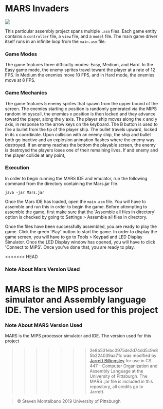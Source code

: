 # MARS Invaders

![](https://github.com/StevenMonty/MIPS-Space-Invaders/blob/master/gamePlay.gif)

This particular assembly project spans multiple ```.asm``` files. Each game entity contains a ```controller``` file, a ```view``` file, and a ```model``` file. The main game driver itself runs in an infinite loop from the ```main.asm``` file.

### Game Modes
The game features three difficulty modes: Easy, Medium, and Hard. In the Easy game mode, the enemy sprites travel toward the player at a rate of 12 FPS. In Medium the enemies move 10 FPS, and in Hard mode, the enemies move at 8 FPS.

### Game Mechanics
The game features 5 enemy sprites that spawn from the upper bound of the screen. The enemies starting x position is randomly generated via the MIPS random int syscall, the enemies x position is then locked and they advance toward the player, along the y axis. The player ship moves along the x and y axis, in response to the arrow keys on the keyboard. The B button is used to fire a bullet from the tip of the player ship. The bullet travels upward, locked in its x coordinate. Upon collision with an enemy ship, the ship and bullet both go inactive and an explosion animation flashes where the enemy was destroyed. If an enemy reaches the bottom the playable screen, the enemy is destroyed the players loses one of their remaining lives. If and enemy and the player collide at any point,

### Execution
In order to begin running the MARS IDE and emulator, run the following command
from the directory containing the Mars.jar file.

```
java -jar Mars.jar
```

Once the Mars IDE has loaded, open the ```main.asm``` file. You will have to assemble and run this in order to begin the game. Before attempting to assemble the game, first make sure that the 'Assemble all files in directory' option is checked by going to Settings > Assemble all files in directory.

Once the files have been successfully assembled, you are ready to play the game. Click the green 'Play' button to start the game. In order to display the game screen, you will have to go to Tools > Keypad and LED Display Simulator. Once the LED Display window has opened, you will have to click 'Connect to MIPS'. Once you've done that, you are ready to play.

<<<<<<< HEAD
### Note About Mars Version Used
MARS is the MIPS processor simulator and Assembly language IDE. The version used for this project
=======
### Note About MARS Version Used
MARS is the MIPS processor simulator and IDE. The version used for this project
>>>>>>> 2e8b531ebc0975de2d74dd5c9e85b224039aa71c
was modified by [Jarrett Billingsley](https://github.com/jarrettbillingsley) for use in CS 447 - Computer Organization
and Assembly Language at the University of Pittsburgh. The MARS .jar file is
included in this repository, all credits go to Jarrett.

>© Steven Montalbano 2019
>University of Pittsburgh
